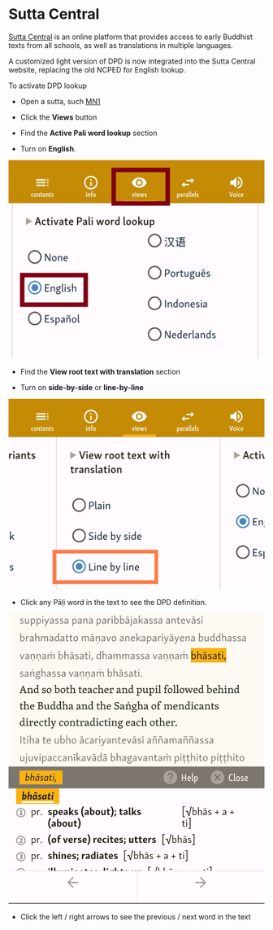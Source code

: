 # Sutta Central

[Sutta Central](https://suttacentral.net/) is an online platform that provides access to early Buddhist texts from all schools, as well as translations in multiple languages.

A customized light version of DPD is now integrated into the Sutta Central website, replacing the old NCPED for English lookup.

To activate DPD lookup

- Open a sutta, such [MN1](https://suttacentral.net/mn1/en/sujato)

- Click the **Views** button 

- Find the **Active Pali word lookup** section

- Turn on **English**.

![english](../pics/sutta_central/views_english.jpg)

- Find the **View root text with translation** section

- Turn on **side-by-side** or **line-by-line**

![view root text](../pics/sutta_central/views_line_by_line.jpg)

- Click any Pāḷi word in the text to see the DPD definition.

![click word](../pics/sutta_central/click_word.jpg)

- Click the left / right arrows to see the previous / next word in the text